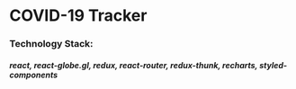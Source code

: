 <p>
  <h1>COVID-19 Tracker</h1>
 </p>
 <p>
  <h3>Technology Stack:</h3> 
      <h5>react, react-globe.gl, redux, react-router, redux-thunk, recharts, styled-components</h5>
</p>
